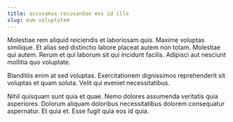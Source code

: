 ```yaml
---
title: accusamus recusandae eos id illo
slug: eum voluptatem
---
```


Molestiae rem aliquid reiciendis et laboriosam quis. Maxime voluptas similique. Et alias sed distinctio labore placeat autem non totam. Molestiae qui autem. Rerum et qui laborum sit qui incidunt facilis. Adipisci aut nesciunt mollitia quo voluptate.

Blanditiis enim at sed voluptas. Exercitationem dignissimos reprehenderit sit voluptas et quam soluta. Velit qui eveniet necessitatibus.

Nihil quisquam sunt quia et quae. Nemo dolores assumenda veritatis quia asperiores. Dolorum aliquam doloribus necessitatibus dolorem consequatur aspernatur. Et quia et. Esse fugit quia eos id quia.
